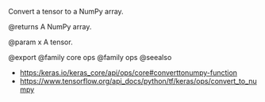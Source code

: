 Convert a tensor to a NumPy array.

@returns
    A NumPy array.

@param x
A tensor.

@export
@family core ops
@family ops
@seealso
+ <https:/keras.io/keras_core/api/ops/core#converttonumpy-function>
+ <https://www.tensorflow.org/api_docs/python/tf/keras/ops/convert_to_numpy>
